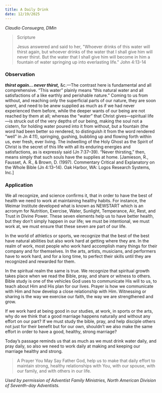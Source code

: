 ```yaml
---
title: A Daily Drink
date: 12/19/2025
---
```


_Claudio Consuegra, DMin_

> <p>Scripture</p>
> Jesus answered and said to her, "Whoever drinks of this water will thirst again, but whoever drinks of the water that I shall give him will never thirst. But the water that I shall give him will become in him a fountain of water springing up into everlasting life." John 4:13-14

### Observation

**_thirst again… never thirst,_** &c.—The contrast here is fundamental and all comprehensive. “This water” plainly means “this natural water and all satisfactions of a like earthly and perishable nature.” Coming to us from without, and reaching only the superficial parts of our nature, they are soon spent, and need to be anew supplied as much as if we had never experienced them before, while the deeper wants of our being are not reached by them at all; whereas the “water” that Christ gives—spiritual life—is struck out of the very depths of our being, making the soul not a cistern, for holding water poured into it from without, but a fountain (the word had been better so rendered, to distinguish it from the word rendered “well” in Jn 4:11), springing, gushing, bubbling up and flowing forth within us, ever fresh, ever living. The indwelling of the Holy Ghost as the Spirit of Christ is the secret of this life with all its enduring energies and satisfactions, as is expressly said (Jn 7:37–39). “Never thirsting,” then, means simply that such souls have the supplies at home. [Jamieson, R., Fausset, A. R., & Brown, D. (1997). Commentary Critical and Explanatory on the Whole Bible (Jn 4:13–14). Oak Harbor, WA: Logos Research Systems, Inc.]

### Application

We all recognize, and science confirms it, that in order to have the best of health we need to work at maintaining healthy habits. For instance, the Weimar Institute developed what is known as NEWSTART which is an acronym for Nutrition, Exercise, Water, Sunlight, Temperance, Air, Rest, and Trust in Divine Power. These seven elements help us to have better health, but they don’t simply happen in our life; we must be intentional, we must work at, we must ensure that these seven are part of our life.

In the world of athletics or sports, we recognize that the best of the best have natural abilities but also work hard at getting where they are. In the realm of work, most people who work hard accomplish many things for their company and for themselves. In the arts, artists, musicians, and performers have to work hard, and for a long time, to perfect their skills until they are recognized and rewarded for them.

In the spiritual realm the same is true. We recognize that spiritual growth takes place when we read the Bible, pray, and share or witness to others. Bible study is one of the vehicles God uses to communicate His will to us, to teach about Him and His plan for our lives. Prayer is how we communicate with Him and how develop a close relationship with Him. Witnessing or sharing is the way we exercise our faith, the way we are strengthened and grow.

If we work hard at being good in our studies, at work, in sports or the arts, why do we think that a good marriage happens naturally and without any effort on our part? If we must study the bible, pray, and help disciple others not just for their benefit but for our own, shouldn’t we also make the same effort in order to have a good, healthy, strong marriage?

Today’s passage reminds us that as much as we must drink water daily, and pray daily, so also we need to work daily at making and keeping our marriage healthy and strong.

> <callout>A Prayer You May Say</callout>
> Father God, help us to make that daily effort to maintain strong, healthy relationships with You, with our spouse, with our family, and with others in our life.

_Used by permission of Adventist Family Ministries, North American Division of Seventh-day Adventists._